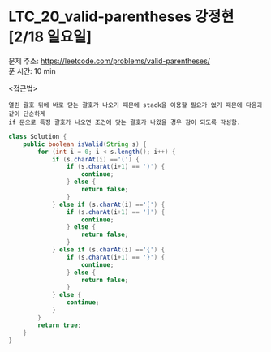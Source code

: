 #  LTC_20_valid-parentheses 강정현 [2/18 일요일] </br>
문제 주소: https://leetcode.com/problems/valid-parentheses/ </br>
푼 시간: 10 min </br>

<접근법>
```
열린 괄호 뒤에 바로 닫는 괄호가 나오기 때문에 stack을 이용할 필요가 없기 때문에 다음과 같이 단순하게
if 문으로 특정 괄호가 나오면 조건에 맞는 괄호가 나왔을 경우 참이 되도록 작성함.
```


```java
class Solution {
    public boolean isValid(String s) {
        for (int i = 0; i < s.length(); i++) {
            if (s.charAt(i) =='(') {
                if (s.charAt(i+1) == ')') {
                    continue;
                } else {
                    return false;
                }
            } else if (s.charAt(i) =='[') {
                if (s.charAt(i+1) == ']') {
                    continue;
                } else {
                    return false;
                }
            } else if (s.charAt(i) =='{') {
                if (s.charAt(i+1) == '}') {
                    continue;
                } else {
                    return false;
                }
            } else {
                continue;
            }
        }
        return true;
    }
}
```
